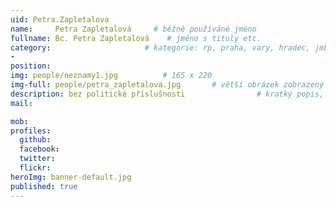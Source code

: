 ```yaml
---
uid: Petra.Zapletalova
name:     Petra Zapletalová     # běžně používáné jméno
fullname: Bc. Petra Zapletalová    # jméno s tituly etc.
category:                     # kategorie: rp, praha, vary, hradec, jmk, senat
- 
position:
img: people/neznamy1.jpg          # 165 x 220
img-full: people/petra_zapletalova.jpg       # větší obrázek zobrazený na podrobném profilu
description: bez politické příslušnosti                # kratký popis, max 160 znaků
mail:

mob:   
profiles: 
  github: 
  facebook:      
  twitter:        
  flickr:       
heroImg: banner-default.jpg
published: true
---
```

